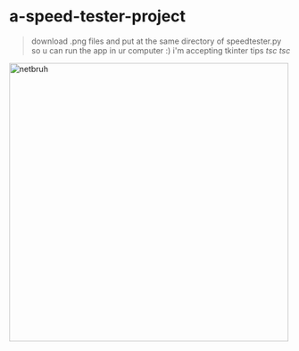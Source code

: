 # a-speed-tester-project
>download .png files and put at the same directory of speedtester.py so u can run the app in ur computer :) 
>i'm accepting tkinter tips *tsc tsc*

<div>
  <a href="https://github.com/parreira7">
  <img align="center", alt='netbruh', height="500", style="border.radius=50px;", src="https://th.bing.com/th/id/R.cea1d72266eec94333e2897f8ee86bf1?rik=rKAbz7%2bV62ncCA&pid=ImgRaw&r=0">
</div>
